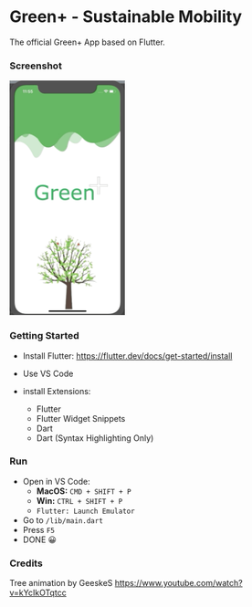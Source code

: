 # Green+ - Sustainable Mobility 
The official Green+ App based on Flutter.

### Screenshot

<img width="40%" alt_screenshot src="assets/1_loading.gif">

### Getting Started

- Install Flutter: https://flutter.dev/docs/get-started/install

- Use VS Code
- install Extensions:
    - Flutter
    - Flutter Widget Snippets
    - Dart
    - Dart (Syntax Highlighting Only)

### Run


- Open in VS Code:
    - **MacOS:** `CMD + SHIFT + P`
    - **Win:**   `CTRL + SHIFT + P`
    - `Flutter: Launch Emulator`
- Go to `/lib/main.dart`
- Press `F5`
- DONE  😀


### Credits

Tree animation by GeeskeS https://www.youtube.com/watch?v=kYcIkOTqtcc
